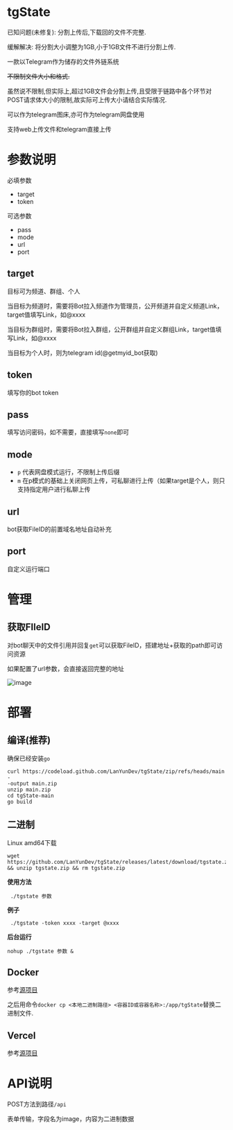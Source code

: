 tgState
==

已知问题(未修复): 分割上传后,下载回的文件不完整.

缓解解决: 将分割大小调整为1GB,小于1GB文件不进行分割上传.

一款以Telegram作为储存的文件外链系统

<del>不限制文件大小和格式.</del>

虽然说不限制,但实际上,超过1GB文件会分割上传,且受限于链路中各个环节对POST请求体大小的限制,故实际可上传大小请结合实际情况.

可以作为telegram图床,亦可作为telegram网盘使用

支持web上传文件和telegram直接上传

# 参数说明

必填参数

 - target
 - token

可选参数

 - pass
 - mode
 - url
 - port

## target

目标可为频道、群组、个人

当目标为频道时，需要将Bot拉入频道作为管理员，公开频道并自定义频道Link，target值填写Link，如@xxxx

当目标为群组时，需要将Bot拉入群组，公开群组并自定义群组Link，target值填写Link，如@xxxx

当目标为个人时，则为telegram id(@getmyid_bot获取)

## token

填写你的bot token

## pass

填写访问密码，如不需要，直接填写```none```即可

## mode

 - ```p``` 代表网盘模式运行，不限制上传后缀
 - ```m``` 在p模式的基础上关闭网页上传，可私聊进行上传（如果target是个人，则只支持指定用户进行私聊上传

## url

bot获取FileID的前置域名地址自动补充

## port

自定义运行端口

# 管理

## 获取FIleID

对bot聊天中的文件引用并回复```get```可以获取FileID，搭建地址+获取的path即可访问资源

如果配置了url参数，会直接返回完整的地址

![image](https://github.com/csznet/tgState/assets/127601663/5b1fd6c0-652c-41de-bb63-e2f20b257022)

# 部署

## 编译(推荐)

确保已经安装`go`

```
curl https://codeload.github.com/LanYunDev/tgState/zip/refs/heads/main -
-output main.zip
unzip main.zip
cd tgState-main
go build
```

## 二进制

Linux amd64下载

```
wget https://github.com/LanYunDev/tgState/releases/latest/download/tgstate.zip && unzip tgstate.zip && rm tgstate.zip
```

**使用方法**

```
 ./tgstate 参数
```

**例子**
```
 ./tgstate -token xxxx -target @xxxx
```

**后台运行**

```
nohup ./tgstate 参数 &
```

## Docker

参考[源项目](https://github.com/csznet/tgState)

之后用命令`docker cp <本地二进制路径> <容器ID或容器名称>:/app/tgState`替换二进制文件.

## Vercel

参考[源项目](https://github.com/csznet/tgState)

# API说明

POST方法到路径```/api```

表单传输，字段名为image，内容为二进制数据
